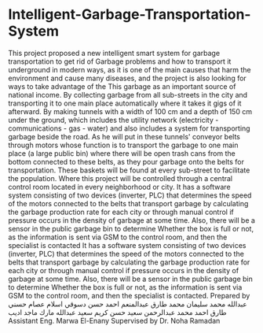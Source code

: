 # Intelligent-Garbage-Transportation-System
This project proposed a new intelligent smart system for garbage transportation to get rid of Garbage problems and how to transport it underground in modern ways, as it is one of the main causes that harm the environment and cause many diseases, and the project is also looking for ways to take advantage of the This garbage as an important source of national income. By collecting garbage from all sub-streets in the city and transporting it to one main place automatically where it takes it gigs of it afterward. By making tunnels with a width of 100 cm and a depth of 150 cm under the ground, which includes the utility network (electricity - communications - gas - water) and also includes a system for transporting garbage beside the road. As he will put in these tunnels' conveyor belts through motors whose function is to transport the garbage to one main place (a large public bin) where there will be open trash cans from the bottom connected to these belts, as they pour garbage onto the belts for transportation. These baskets will be found at every sub-street to facilitate the population. Where this project will be controlled through a central control room located in every neighborhood or city. It has a software system consisting of two devices (inverter, PLC) that determines the speed of the motors connected to the belts that transport garbage by calculating the garbage production rate for each city or through manual control if pressure occurs in the density of garbage at some time. Also, there will be a sensor in the public garbage bin to determine Whether the box is full or not, as the information is sent via GSM to the control room, and then the specialist is contacted It has a software system consisting of two devices (inverter, PLC) that determines the speed of the motors connected to the belts that transport garbage by calculating the garbage production rate for each city or through manual control if pressure occurs in the density of garbage at some time. Also, there will be a sensor in the public garbage bin to determine Whether the box is full or not, as the information is sent via GSM to the control room, and then the specialist is contacted.
Prepared by
عبدالله محمد سليمان
 محمد طارق عبدالمنعم
احمد حسن دسوقي
اسلام عصام حسني 
طارق احمد محمد
عبدالرحمن سعيد حسن
 كريم سعيد عبدالله
مارك ماجد اديب
Assistant
Eng. Marwa El-Enany
Supervised by
Dr. Noha Ramadan
